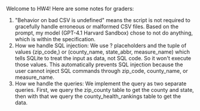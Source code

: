 Welcome to HW4!  Here are some notes for graders:

1. "Behavior on bad CSV is undefined" means the script is not required to gracefully handle erroneous or malformed CSV files.  Based on the prompt, my model (GPT-4.1 Harvard Sandbox) chose to not do anything, which is within the specification.
2. How we handle SQL injection: We use ? placeholders and the tuple of values (zip_code,) or (county_name, state_abbr, measure_name) which tells SQLite to treat the input as data, not SQL code.  So it won't execute those values. This automatically prevents SQL injection because the user cannot inject SQL commands through zip_code, county_name, or measure_name.
3. How we handle the queries: We implement the query as two separate queries.  First, we query the zip_county table to get the county and state, then with that we query the county_health_rankings table to get the data.

